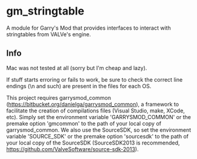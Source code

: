 gm_stringtable
==============

A module for Garry's Mod that provides interfaces to interact with stringtables from VALVe's engine.

Info
-------

Mac was not tested at all (sorry but I'm cheap and lazy).

If stuff starts erroring or fails to work, be sure to check the correct line endings (\n and such) are present in the files for each OS.

This project requires garrysmod_common (https://bitbucket.org/danielga/garrysmod_common), a framework to facilitate the creation of compilations files (Visual Studio, make, XCode, etc). Simply set the environment variable 'GARRYSMOD_COMMON' or the premake option 'gmcommon' to the path of your local copy of garrysmod_common. We also use the SourceSDK, so set the environment variable 'SOURCE_SDK' or the premake option 'sourcesdk' to the path of your local copy of the SourceSDK (SourceSDK2013 is recommended, https://github.com/ValveSoftware/source-sdk-2013).